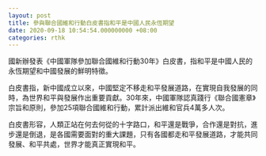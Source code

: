 ```yaml
---
layout: post
title: 參與聯合國維和行動白皮書指和平是中國人民永恆期望
date: 2020-09-18 10:54:54.000000000 +08:00
categories: rthk
---
```


國新辦發表《中國軍隊參加聯合國維和行動30年》白皮書，指和平是中國人民的永恆期望和中國發展的鮮明特徵。

白皮書指，新中國成立以來，中國堅定不移走和平發展道路，在實現自我發展的同時，為世界和平與發展作出重要貢獻。30年來，中國軍隊認真踐行《聯合國憲章》宗旨和原則，參加25項聯合國維和行動，累計派出維和官兵4萬多人次。

白皮書形容，人類正站在何去何從的十字路口，和平還是戰爭，合作還是對抗，進步還是倒退，是各國需要面對的重大課題，只有各國都走和平發展道路，才能共同發展、和平共處，世界才能真正實現和平。
